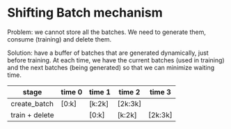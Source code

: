 # Shifting Batch mechanism

Problem: we cannot store all the batches. We need to generate them, consume (training) and delete them.

Solution: have a buffer of batches that are generated dynamically, just before training.
At each time, we have the current batches (used in training) and the next batches (being generated) so that we can minimize waiting time.


| stage          | time 0 | time 1 | time 2  | time 3  |
|----------------|--------|--------|---------|---------|
| create_batch   | [0:k]  | [k:2k] | [2k:3k] |         |
| train + delete |        | [0:k]  | [k:2k]  | [2k:3k] |
